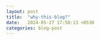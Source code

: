 ```yaml
---
layout: post
title:  "why-this-blog?"
date:   2024-05-27 17:50:13 +0530
categories: blog-post
---
```


